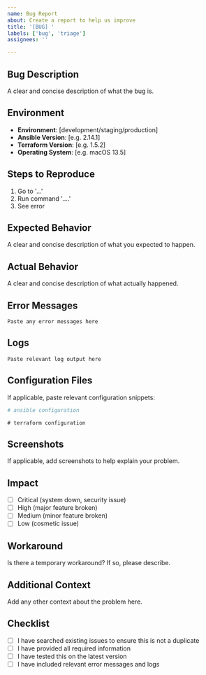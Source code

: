 ```yaml
---
name: Bug Report
about: Create a report to help us improve
title: '[BUG] '
labels: ['bug', 'triage']
assignees: ''

---
```


## Bug Description
A clear and concise description of what the bug is.

## Environment
- **Environment**: [development/staging/production]
- **Ansible Version**: [e.g. 2.14.1]
- **Terraform Version**: [e.g. 1.5.2]
- **Operating System**: [e.g. macOS 13.5]

## Steps to Reproduce
1. Go to '...'
2. Run command '....'
3. See error

## Expected Behavior
A clear and concise description of what you expected to happen.

## Actual Behavior
A clear and concise description of what actually happened.

## Error Messages
```
Paste any error messages here
```

## Logs
```
Paste relevant log output here
```

## Configuration Files
If applicable, paste relevant configuration snippets:

```yaml
# ansible configuration
```

```hcl
# terraform configuration
```

## Screenshots
If applicable, add screenshots to help explain your problem.

## Impact
- [ ] Critical (system down, security issue)
- [ ] High (major feature broken)
- [ ] Medium (minor feature broken)
- [ ] Low (cosmetic issue)

## Workaround
Is there a temporary workaround? If so, please describe.

## Additional Context
Add any other context about the problem here.

## Checklist
- [ ] I have searched existing issues to ensure this is not a duplicate
- [ ] I have provided all required information
- [ ] I have tested this on the latest version
- [ ] I have included relevant error messages and logs